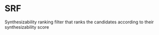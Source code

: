 # SRF
Synthesizability ranking filter that ranks the candidates according to their synthesizability score
